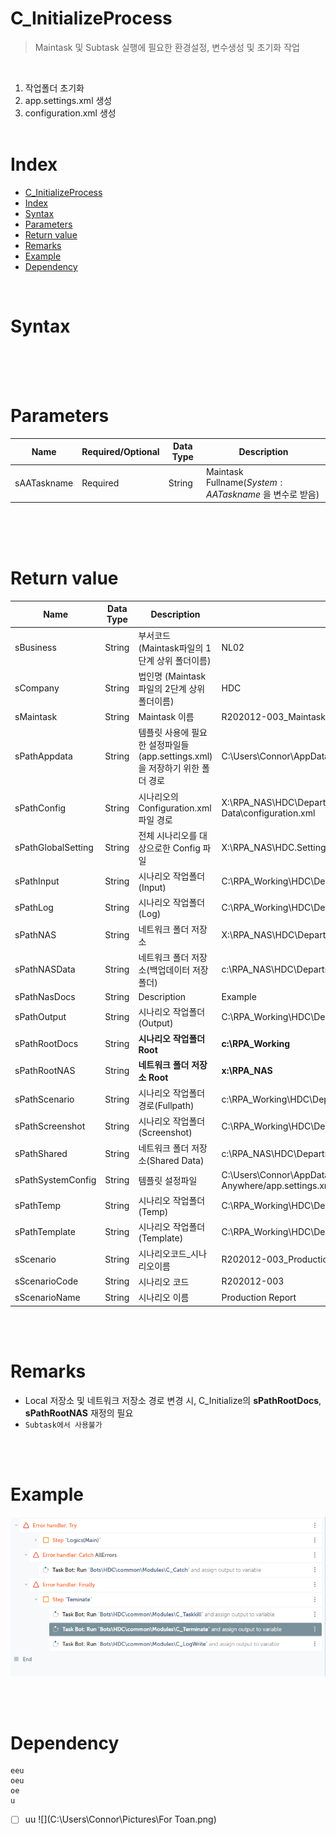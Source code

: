 

# C_InitializeProcess #

> Maintask 및 Subtask 실행에 필요한 환경설정, 변수생성 및 초기화 작업

<br/>

1. 작업폴더 초기화
2. app.settings.xml 생성
3. configuration.xml 생성
<br/><br/>

# Index #
- [C_InitializeProcess](#c_initializeprocess)
- [Index](#index)
- [Syntax](#syntax)
- [Parameters](#parameters)
- [Return value](#return-value)
- [Remarks](#remarks)
- [Example](#example)
- [Dependency](#dependency)


<br/>

# Syntax #

<br/>
<br/>
<br/>

# Parameters #

Name | Required/Optional | Data Type | Description | 
-- | -- | -- | -- |
| sAATaskname | Required | String | Maintask Fullname($System:AATaskname$ 을 변수로 받음) |

<br/><br/><br/>

# Return value #
Name | Data Type | Description | Example |
-- | -- | -- | -- |
| sBusiness | String | 부서코드 (Maintask파일의 1단계 상위 폴더이름) | NL02 |
| sCompany | String | 법인명 (Maintask파일의 2단계 상위 폴더이름) | HDC |
| sMaintask | String | Maintask 이름 | R202012-003_Maintask01 |
| sPathAppdata | String | 템플릿 사용에 필요한 설정파일들(app.settings.xml)을 저장하기 위한 폴더 경로 | C:\Users\Connor\AppData\Roaming\Automation Anywhere |
| sPathConfig | String | 시나리오의 Configuration.xml 파일 경로 | X:\RPA_NAS\HDC\Department\Code_Name\Shared Data\configuration.xml |
| sPathGlobalSetting | String | 전체 시나리오를 대상으로한 Config 파일 | X:\RPA_NAS\HDC\.Settings\app.global.settings.xml |
| sPathInput | String | 시나리오 작업폴더 (Input) | C:\RPA_Working\HDC\Department\Code_Name\Input |
| sPathLog | String | 시나리오 작업폴더 (Log) | C:\RPA_Working\HDC\Department\Code_Name\Log |
| sPathNAS | String | 네트워크 폴더 저장소 | X:\RPA_NAS\HDC\Department\Code_Name |
| sPathNASData | String | 네트워크 폴더 저장소(백업데이터 저장폴더) | c:\RPA_NAS\HDC\Department\Code_Name\Data |
| sPathNasDocs | String | Description | Example |
| sPathOutput | String | 시나리오 작업폴더 (Output) | C:\RPA_Working\HDC\Department\Code_Name\Output |
| sPathRootDocs | String | **시나리오 작업폴더 Root** | **c:\RPA_Working** |
| sPathRootNAS | String | **네트워크 폴더 저장소 Root**| **x:\RPA_NAS** |
| sPathScenario | String | 시나리오 작업폴더경로(Fullpath) | c:\RPA_Working\HDC\Department\Code_Name |
| sPathScreenshot | String | 시나리오 작업폴더 (Screenshot) | C:\RPA_Working\HDC\Department\Code_Name\Screenshot |
| sPathShared | String | 네트워크 폴더 저장소(Shared Data) | c:\RPA_NAS\HDC\Department\Code_Name\Shared Data |
| sPathSystemConfig | String | 템플릿 설정파일 | C:\Users\Connor\AppData\Roaming\Automation Anywhere/app.settings.xml |
| sPathTemp | String | 시나리오 작업폴더 (Temp) | C:\RPA_Working\HDC\Department\Code_Name\Temp |
| sPathTemplate | String | 시나리오 작업폴더 (Template) | C:\RPA_Working\HDC\Department\Code_Name\Template |
| sScenario | String | 시나리오코드_시나리오이름 | R202012-003_Production Report |
| sScenarioCode | String | 시나리오 코드 | R202012-003 |
| sScenarioName | String | 시나리오 이름 | Production Report |
<br/><br/>

# Remarks #
- Local 저장소 및 네트워크 저장소 경로 변경 시, C_Initialize의 **sPathRootDocs**, **sPathRootNAS** 재정의 필요
- `Subtask에서 사용불가`

<br/><br/>


# Example #
![](./C_InitializeProcess/example01.PNG)

<br/><br/>

# Dependency #




```
eeu
oeu
oe
u
```
- [ ] uu
![](C:\Users\Connor\Pictures\For Toan.png)

